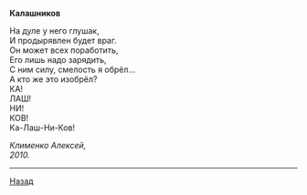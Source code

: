 ﻿**Калашников**

На дуле у него глушак,  
И продырявлен будет враг.  
Он может всех поработить,  
Его лишь надо зарядить,  
С ним силу, смелость я обрёл...  
А кто же это изобрёл?  
КА!  
ЛАШ!  
НИ!  
КОВ!  
Ка-Лаш-Ни-Ков!  

_Клименко Алексей,_  
_2010._  

---

[Назад](./)

